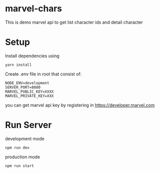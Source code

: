 # marvel-chars

This is demo marvel api to get list character ids and detail character

# Setup
Install dependencies using 
```
yarn install
```

Create .env file in root that consist of:
```
NODE_ENV=development
SERVER_PORT=8080
MARVEL_PUBLIC_KEY=XXXX
MARVEL_PRIVATE_KEY=XXX
```

you can get marvel api key by registering in https://developer.marvel.com

# Run Server
development mode
```
npm run dev
```
production mode
```
npm run start
```
